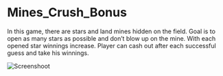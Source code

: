 # Mines_Crush_Bonus
In this game, there are stars and land mines hidden on the field. Goal is to open as many stars as possible and don’t blow up on the mine. With each opened star winnings increase. Player can cash out after each successful guess and take his winnings.

![Screenshoot](https://github.com/Gumiho2504/Mines_Crush_Bonus/Screenshoot/b.png)
